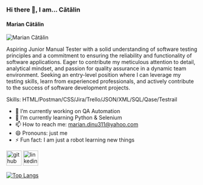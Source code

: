 ### Hi there 👋, I am... Cătălin
#### Marian Cătălin
![Marian Cătălin](https://i.imgur.com/fOupTmS.jpeg)

Aspiring Junior Manual Tester with a solid understanding of software testing principles and a commitment to ensuring the reliability and functionality of software applications. Eager to contribute my meticulous attention to detail, analytical mindset, and passion for quality assurance in a dynamic team environment. Seeking an entry-level position where I can leverage my testing skills, learn from experienced professionals, and actively contribute to the success of software development projects.

Skills: HTML/Postman/CSS/Jira/Trello/JSON/XML/SQL/Qase/Testrail

- 🔭 I’m currently working on QA Automation  
- 🌱 I’m currently learning Python & Selenium 
- 📫 How to reach me: marian.dinu311@yahoo.com 
- 😄 Pronouns: just me 
- ⚡ Fun fact: I am just a robot learning new things 


[<img src='https://cdn.jsdelivr.net/npm/simple-icons@3.0.1/icons/github.svg' alt='github' height='40'>](https://github.com/dmariancatalin)  [<img src='https://cdn.jsdelivr.net/npm/simple-icons@3.0.1/icons/linkedin.svg' alt='linkedin' height='40'>](https://www.linkedin.com/in/dinu-marian-catalin/)  

[![Top Langs](https://github-readme-stats.vercel.app/api/top-langs/?username=dmariancatalin)](https://github.com/anuraghazra/github-readme-stats)

